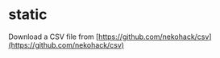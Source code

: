 # static

Download a CSV file from [https://github.com/nekohack/csv](https://github.com/nekohack/csv)
